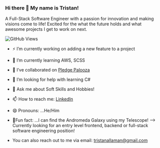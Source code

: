 ### Hi there 👋 My name is Tristan!
  A Full-Stack Software Engineer with a passion for innovation and making visions come to life! Excited for the what the future holds and what awesome projects I get to work on next. 

  ![GitHub Views](https://komarev.com/ghpvc/?username=Tristanleif1&color=FAC151)


- ⚡ I’m currently working on adding a new feature to a project
- 🌱 I’m currently learning AWS, SCSS
- 👯 I’ve collaborated on [Pledge Palooza](https://pledgepalooza.onrender.com/)
- 🤔 I’m looking for help with learning C#
- 💬 Ask me about Soft Skills and Hobbies!
- 📫 How to reach me: [LinkedIn](https://www.linkedin.com/in/tristan-allaman-a18206232/)
- 😄 Pronouns: ...He/Him
- 🔭Fun fact: ...I can find the Andromeda Galaxy using my Telescope!
-->
  Currently looking for an entry level frontend, backend or full-stack software engineering position!

- You can also reach out to me via email: tristanallaman@gmail.com


